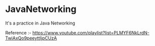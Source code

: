 # JavaNetworking
It's a practice in Java Networking 

Reference :-
  https://www.youtube.com/playlist?list=PLMYF6NkLrdN-TwiAxQo9peeyttljpCUzA
  
